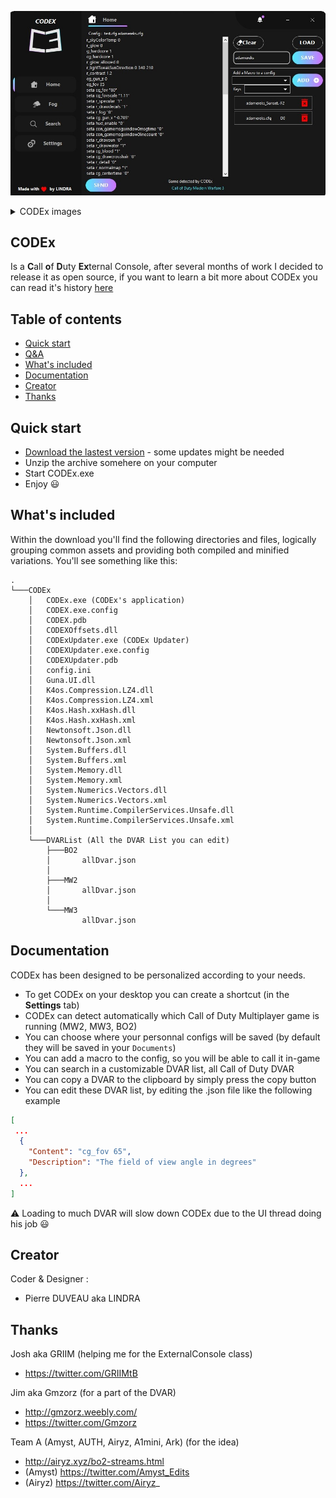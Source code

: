 ![](./_images/CODEx.jpg)

<details>
<summary>CODEx images</summary>
<img src="./_images/CODEx_2.jpg" name="fog&dof"/>
<img src="./_images/CODEx_3.jpg" name="search"/>
<img src="./_images/CODEx_4.jpg" name="settings"/>
</details>


## CODEx
Is a **C**all **o**f **D**uty **Ex**ternal Console, after several months of work I decided to release it as open source, if you want to learn a bit more about CODEx you can read it's history [here](./_readmes/CODExHistory.md) 

## Table of contents

- [Quick start](#tc1)
- [Q&A](./_readmes/CODExQA.md)
- [What's included](#tc2)
- [Documentation](#tc3)
- [Creator](#tc4)
- [Thanks](#tc5)

## Quick start <a name="tc1"></a>

- [Download the lastest version](https://raw.githubusercontent.com/PierroD/CODEx/main/_updates/CODEx%20v1.0.zip) - some updates might be needed
- Unzip the archive somehere on your computer
- Start CODEx.exe
- Enjoy :smiley:


## What's included <a name="tc2"></a>

Within the download you'll find the following directories and files, logically grouping common assets and providing both compiled and minified variations. You'll see something like this:
```
.
└───CODEx
    │   CODEx.exe (CODEx's application)
    │   CODEX.exe.config
    │   CODEX.pdb
    │   CODEXOffsets.dll
    │   CODExUpdater.exe (CODEx Updater)
    │   CODEXUpdater.exe.config
    │   CODEXUpdater.pdb
    │   config.ini
    │   Guna.UI.dll
    │   K4os.Compression.LZ4.dll
    │   K4os.Compression.LZ4.xml
    │   K4os.Hash.xxHash.dll
    │   K4os.Hash.xxHash.xml
    │   Newtonsoft.Json.dll
    │   Newtonsoft.Json.xml
    │   System.Buffers.dll
    │   System.Buffers.xml
    │   System.Memory.dll
    │   System.Memory.xml
    │   System.Numerics.Vectors.dll
    │   System.Numerics.Vectors.xml
    │   System.Runtime.CompilerServices.Unsafe.dll
    │   System.Runtime.CompilerServices.Unsafe.xml
    │
    └───DVARList (All the DVAR List you can edit)
        ├───BO2
        │       allDvar.json
        │
        ├───MW2
        │       allDvar.json
        │
        └───MW3
                allDvar.json
```

## Documentation <a name="tc3"></a>

CODEx has been designed to be personalized according to your needs.

- To get CODEx on your desktop you can create a shortcut (in the **Settings** tab)
- CODEx can detect automatically which Call of Duty Multiplayer game is running (MW2, MW3, BO2)
- You can choose where your personnal configs will be saved (by default they will be saved in your `Documents`)
- You can add a macro to the config, so you will be able to call it in-game
- You can search in a customizable DVAR list, all Call of Duty DVAR
- You can copy a DVAR to the clipboard by simply press the copy button
- You can edit these DVAR list, by editing the .json file like the following example
```json
[
 ...
  {
    "Content": "cg_fov 65",
    "Description": "The field of view angle in degrees"
  },
  ...
]

```
:warning: Loading to much DVAR will slow down CODEx due to the UI thread doing his job :smiley:

## Creator <a name="tc4"></a>

Coder & Designer :
- Pierre DUVEAU aka LINDRA

## Thanks <a name="tc5"></a>

Josh aka GRIIM (helping me for the ExternalConsole class)
- https://twitter.com/GRIIMtB

Jim aka Gmzorz (for a part of the DVAR)
- http://gmzorz.weebly.com/
- https://twitter.com/Gmzorz

Team A (Amyst, AUTH, Airyz, A1mini, Ark) (for the idea)

- http://airyz.xyz/bo2-streams.html
 - (Amyst) https://twitter.com/Amyst_Edits
 - (Airyz) https://twitter.com/Airyz_
